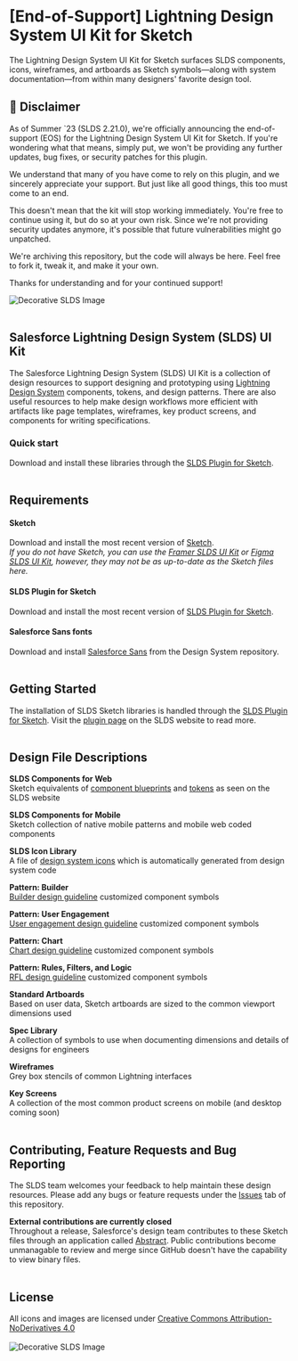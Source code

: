 #  [End-of-Support] Lightning Design System UI Kit for Sketch

The Lightning Design System UI Kit for Sketch surfaces SLDS components, icons, wireframes, and artboards as Sketch symbols—along with system documentation—from within many designers' favorite design tool.


## 📣 Disclaimer

As of Summer `23 (SLDS 2.21.0), we're officially announcing the end-of-support (EOS) for the Lightning Design System UI Kit for Sketch. If you're wondering what that means, simply put, we won't be providing any further updates, bug fixes, or security patches for this plugin. 

We understand that many of you have come to rely on this plugin, and we sincerely appreciate your support. But just like all good things, this too must come to an end. 

This doesn't mean that the kit will stop working immediately. You're free to continue using it, but do so at your own risk. Since we're not providing security updates anymore, it's possible that future vulnerabilities might go unpatched.

We're archiving this repository, but the code will always be here. Feel free to fork it, tweak it, and make it your own. 

Thanks for understanding and for your continued support!

![Decorative SLDS Image](https://user-images.githubusercontent.com/1750832/85477474-3dbcc480-b56f-11ea-9aeb-b3d478138040.png)
<br />
<br />
## Salesforce Lightning Design System (SLDS) UI Kit

The Salesforce Lightning Design System (SLDS) UI Kit is a collection of design resources to support designing and prototyping using <a href="https://www.lightningdesignsystem.com" target="_blank">Lightning Design System</a> components, tokens, and design patterns. There are also useful resources to help make design workflows more efficient with artifacts like page templates, wireframes, key product screens, and components for writing specifications.

### Quick start

Download and install these libraries through the [SLDS Plugin for Sketch](https://www.lightningdesignsystem.com/tools/sketch/).
<br />
<br />
## Requirements

#### Sketch

Download and install the most recent version of [Sketch](https://www.sketchapp.com/).
<br />
<em>If you do not have Sketch, you can use the <a href="https://packages.framer.com/package/darshilv/lightning-design-system-ui-kit" target="_blank" title="Framer SLDS UI Kit">Framer SLDS UI Kit</a> or <a href="https://www.figma.com/@salesforce" target="_blank" title="Figma SLDS UI Kit">Figma SLDS UI Kit</a>, however, they may not be as up-to-date as the Sketch files here.</em>

#### SLDS Plugin for Sketch

Download and install the most recent version of [SLDS Plugin for Sketch](https://www.lightningdesignsystem.com/tools/sketch/). 

#### Salesforce Sans fonts

Download and install [Salesforce Sans](https://github.com/salesforce-ux/design-system/tree/master/assets/fonts) from the Design System repository.
<br />
<br />
## Getting Started

The installation of SLDS Sketch libraries is handled through the [SLDS Plugin for Sketch](https://www.lightningdesignsystem.com/tools/sketch/). Visit the [plugin page](https://www.lightningdesignsystem.com/tools/sketch/) on the SLDS website to read more.
<br />
<br />
## Design File Descriptions

**SLDS Components for Web**
<br />
Sketch equivalents of [component blueprints](https://www.lightningdesignsystem.com/components/overview/) and [tokens](https://www.lightningdesignsystem.com/design-tokens/) as seen on the SLDS website


**SLDS Components for Mobile**
<br />
Sketch collection of native mobile patterns and mobile web coded components


**SLDS Icon Library**
<br />
A file of [design system icons](https://www.lightningdesignsystem.com/icons/) which is automatically generated from design system code


**Pattern: Builder**
<br />
[Builder design guideline](https://www.lightningdesignsystem.com/guidelines/builder/) customized component symbols


**Pattern: User Engagement**
<br />
[User engagement design guideline](https://www.lightningdesignsystem.com/guidelines/user-engagement/overview/) customized component symbols


**Pattern: Chart**
<br />
[Chart design guideline](https://www.lightningdesignsystem.com/guidelines/charts/) customized component symbols


**Pattern: Rules, Filters, and Logic**
<br />
[RFL design guideline](https://www.lightningdesignsystem.com/guidelines/rules-filters-logic/) customized component symbols


**Standard Artboards**
<br />
Based on user data, Sketch artboards are sized to the common viewport dimensions used


**Spec Library**
<br />
A collection of symbols to use when documenting dimensions and details of designs for engineers


**Wireframes**
<br />
Grey box stencils of common Lightning interfaces

**Key Screens**
<br />
A collection of the most common product screens on mobile (and desktop coming soon)
<br />
<br />
## Contributing, Feature Requests and Bug Reporting

The SLDS team welcomes your feedback to help maintain these design resources. Please add any bugs or feature requests under the [Issues](https://github.com/salesforce-ux/design-system-ui-kit/issues) tab of this repository.

**External contributions are currently closed**
<br />
Throughout a release, Salesforce's design team contributes to these Sketch files through an application called <a href="https://www.abstract.com/" target="_blank" title="Abstract">Abstract</a>. Public contributions become unmanagable to review and merge since GitHub doesn't have the capability to view binary files.
<br />
<br />
## License

All icons and images are licensed under [Creative Commons Attribution-NoDerivatives 4.0](https://github.com/salesforce-ux/licenses/blob/master/LICENSE-icons-images.txt)
<br />
<br />
![Decorative SLDS Image](https://user-images.githubusercontent.com/1750832/85477474-3dbcc480-b56f-11ea-9aeb-b3d478138040.png)
